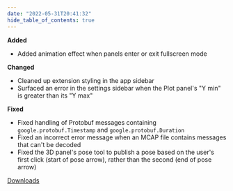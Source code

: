 ```yaml
---
date: "2022-05-31T20:41:32"
hide_table_of_contents: true
---
```

**Added**
- Added animation effect when panels enter or exit fullscreen mode

**Changed**
- Cleaned up extension styling in the app sidebar
- Surfaced an error in the settings sidebar when the Plot panel's "Y min" is greater than its "Y max"

**Fixed**
- Fixed handling of Protobuf messages containing `google.protobuf.Timestamp` and `google.protobuf.Duration`
- Fixed an incorrect error message when an MCAP file contains messages that can't be decoded
- Fixed the 3D panel's pose tool to publish a pose based on the user's first click (start of pose arrow), rather than the second (end of pose arrow)
<!-- truncate -->
[Downloads](https://github.com/foxglove/studio/releases/tag/v1.13.0)

